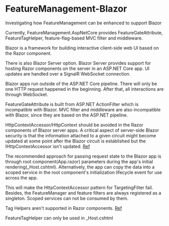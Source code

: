 # FeatureManagement-Blazor
Investigating how FeatureManagement can be enhanced to support Blazor

Currently, FeatureManagement.AspNetCore provides FeatureGateAttribute, FeatureTagHelper, feature-flag-based MVC filter and middleware.

Blazor is a framework for building interactive client-side web UI based on the Razor component.

There is also Blazor Server option. Blazor Server provides support for hosting Razor components on the server in an ASP.NET Core app. UI updates are handled over a SignalR WebSocket connection.

Blazor apps run outside of the ASP.NET Core pipeline. There will only be one HTTP request happened in the beginning. After that, all interactions are through WebSocket.

FeatureGateAttribute is built from ASP.NET ActionFilter which is incompatible with Blazor.
MVC filter and middleware are also incompatible with Blazor, since they are based on the ASP.NET pipeline.

HttpContextAccessor/HttpContext should be avoided in the Razor components of Blazor server apps. A critical aspect of server-side Blazor security is that the information attached to a given circuit might become updated at some point after the Blazor circuit is established but the IHttpContextAccessor isn't updated. [Ref](https://learn.microsoft.com/en-us/aspnet/core/blazor/security/server/threat-mitigation?view=aspnetcore-7.0#avoid-ihttpcontextaccessorhttpcontext-in-razor-components)


The recommended approach for passing request state to the Blazor app is through root component(App.razor) parameters during the app's initial rendering(_Host.cshtml). Alternatively, the app can copy the data into a scoped service in the root component's initialization lifecycle event for use across the app.

This will make the HttpContextAccessor pattern for TargetingFilter fail. 
Besides, the FeatureManager and feature filters are always registered as a singleton. Scoped services can not be consumed by them.

Tag Helpers aren't supported in Razor components. [Ref](https://learn.microsoft.com/en-us/aspnet/core/blazor/components/?view=aspnetcore-3.1#tag-helpers-arent-supported-in-components)

FeatureTagHelper can only be used in _Host.cshtml

